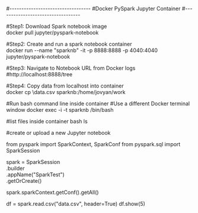 #----------------------------------
#Docker PySpark Jupyter Container
#----------------------------------

#Step1: Download Spark notebook image  
docker pull jupyter/pyspark-notebook

#Step2: Create and run a spark notebook container		
docker run --name "sparknb" -it -p 8888:8888 -p 4040:4040 jupyter/pyspark-notebook

#Step3: Navigate to Notebook URL from Docker logs
#http://localhost:8888/tree

#Step4: Copy data from localhost into container		
docker cp <local-path>\data.csv sparknb:/home/jovyan/work

#Run bash command line inside container
#Use a different Docker terminal window
docker exec -i -t sparknb /bin/bash

#list files inside container bash
ls

#create or upload a new Jupyter notebook

from pyspark import SparkContext, SparkConf
from pyspark.sql import SparkSession

spark = SparkSession \
    .builder \
    .appName("SparkTest") \
    .getOrCreate()

spark.sparkContext.getConf().getAll()
    
df = spark.read.csv("data.csv", header=True)
df.show(5)